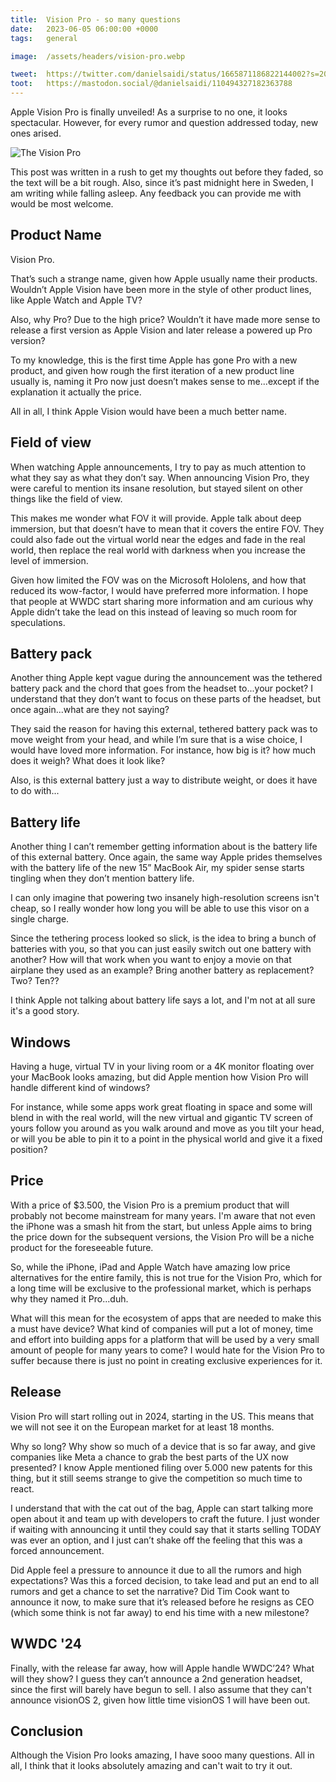 ```yaml
---
title:  Vision Pro - so many questions
date:   2023-06-05 06:00:00 +0000
tags:   general

image:  /assets/headers/vision-pro.webp

tweet:  https://twitter.com/danielsaidi/status/1665871186822144002?s=20
toot:   https://mastodon.social/@danielsaidi/110494327182363788
---
```


Apple Vision Pro is finally unveiled! As a surprise to no one, it looks spectacular. However, for every rumor and question addressed today, new ones arised.

![The Vision Pro]({{page.image}})

This post was written in a rush to get my thoughts out before they faded, so the text will be a bit rough. Also, since it’s past midnight here in Sweden, I am writing while falling asleep. Any feedback you can provide me with would be most welcome.


## Product Name

Vision Pro. 

That’s such a strange name, given how Apple usually name their products. Wouldn’t Apple Vision have been more in the style of other product lines, like Apple Watch and Apple TV?

Also, why Pro? Due to the high price? Wouldn’t it have made more sense to release a first version as Apple Vision and later release a powered up Pro version? 

To my knowledge, this is the first time Apple has gone Pro with a new product, and given how rough the first iteration of a new product line usually is, naming it Pro now just doesn’t makes sense to me...except if the explanation it actually the price.

All in all, I think Apple Vision would have been a much better name.


## Field of view

When watching Apple announcements, I try to pay as much attention to what they say as what they don’t say. When announcing Vision Pro, they were careful to mention its insane resolution, but stayed silent on other things like the field of view.

This makes me wonder what FOV it will provide. Apple talk about deep immersion, but that doesn’t have to mean that it covers the entire FOV. They could also fade out the virtual world near the edges and fade in the real world, then replace the real world with darkness when you increase the level of immersion.

Given how limited the FOV was on the Microsoft Hololens, and how that reduced its wow-factor, I would have preferred more information. I hope that people at WWDC start sharing more information and am curious why Apple didn’t take the lead on this instead of leaving so much room for speculations.


## Battery pack

Another thing Apple kept vague during the announcement was the tethered battery pack and the chord that goes from the headset to...your pocket? I understand that they don’t want to focus on these parts of the headset, but once again...what are they not saying?

They said the reason for having this external, tethered battery pack was to move weight from your head, and while I’m sure that is a wise choice, I would have loved more information. For instance, how big is it? how much does it weigh? What does it look like?

Also, is this external battery just a way to distribute weight, or does it have to do with...


## Battery life

Another thing I can’t remember getting information about is the battery life of this external battery. Once again, the same way Apple prides themselves with the battery life of the new 15” MacBook Air, my spider sense starts tingling when they don’t mention battery life.

I can only imagine that powering two insanely high-resolution screens isn't cheap, so I really wonder how long you will be able to use this visor on a single charge. 

Since the tethering process looked so slick, is the idea to bring a bunch of batteries with you, so that you can just easily switch out one battery with another? How will that work when you want to enjoy a movie on that airplane they used as an example? Bring another battery as replacement? Two? Ten??

I think Apple not talking about battery life says a lot, and I'm not at all sure it's a good story.


## Windows

Having a huge, virtual TV in your living room or a 4K monitor floating over your MacBook looks amazing, but did Apple mention how Vision Pro will handle different kind of windows? 

For instance, while some apps work great floating in space and some will blend in with the real world, will the new virtual and gigantic TV screen of yours follow you around as you walk around and move as you tilt your head, or will you be able to pin it to a point in the physical world and give it a fixed position?


## Price

With a price of $3.500, the Vision Pro is a premium product that will probably not become mainstream for many years. I'm aware that not even the iPhone was a smash hit from the start, but unless Apple aims to bring the price down for the subsequent versions, the Vision Pro will be a niche product for the foreseeable future.


So, while the iPhone, iPad and Apple Watch have amazing low price alternatives for the entire family, this is not true for the Vision Pro, which for a long time will be exclusive to the professional market, which is perhaps why they named it Pro...duh.

What will this mean for the ecosystem of apps that are needed to make this a must have device? What kind of companies will put a lot of money, time and effort into building apps for a platform that will be used by a very small amount of people for many years to come? I would hate for the Vision Pro to suffer because there is just no point in creating exclusive experiences for it.


## Release

Vision Pro will start rolling out in 2024, starting in the US. This means that we will not see it on the European market for at least 18 months.

Why so long? Why show so much of a device that is so far away, and give companies like Meta a chance to grab the best parts of the UX now presented? I know Apple mentioned filing over 5.000 new patents for this thing, but it still seems strange to give the competition so much time to react.

I understand that with the cat out of the bag, Apple can start talking more open about it and team up with developers to craft the future. I just wonder if waiting with announcing it until they could say that it starts selling TODAY was ever an option, and I just can’t shake off the feeling that this was a forced announcement.

Did Apple feel a pressure to announce it due to all the rumors and high expectations? Was this a forced decision, to take lead and put an end to all rumors and get a chance to set the narrative? Did Tim Cook want to announce it now, to make sure that it’s released before he resigns as CEO (which some think is not far away) to end his time with a new milestone?


## WWDC '24

Finally, with the release far away, how will Apple handle WWDC’24? What will they show? I guess they can’t announce a 2nd generation headset, since the first will barely have begun to sell. I also assume that they can't announce visionOS 2, given how little time visionOS 1 will have been out.


## Conclusion

Although the Vision Pro looks amazing, I have sooo many questions. All in all, I think that it looks absolutely amazing and can't wait to try it out.

